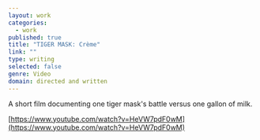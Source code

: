 ```yaml
---
layout: work
categories: 
  - work
published: true
title: "TIGER MASK: Crème"
link: ""
type: writing
selected: false
genre: Video
domain: directed and written
---
```


A short film documenting one tiger mask's battle versus one gallon of milk.

[https://www.youtube.com/watch?v=HeVW7pdF0wM](https://www.youtube.com/watch?v=HeVW7pdF0wM)